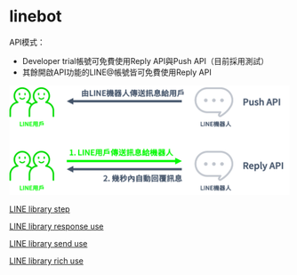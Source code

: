 # linebot

API模式：
* Developer trial帳號可免費使用Reply API與Push API（目前採用測試）
* 其餘開啟API功能的LINE@帳號皆可免費使用Reply API

![LINE Developers](https://github.com/TitanLi/linebot/blob/master/d7bdff20.png)

[LINE library step](https://github.com/TitanLi/linebot/blob/master/library.md)

[LINE library response use](https://github.com/TitanLi/linebot/blob/master/response.md)

[LINE library send use](https://github.com/TitanLi/linebot/blob/master/send.md)

[LINE library rich use](https://github.com/TitanLi/linebot/blob/master/rich.md)